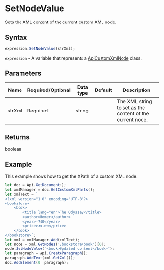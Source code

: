 # SetNodeValue

Sets the XML content of the current custom XML node.

## Syntax

```javascript
expression.SetNodeValue(strXml);
```

`expression` - A variable that represents a [ApiCustomXmlNode](../ApiCustomXmlNode.md) class.

## Parameters

| **Name** | **Required/Optional** | **Data type** | **Default** | **Description** |
| ------------- | ------------- | ------------- | ------------- | ------------- |
strXml | Required | string |  | The XML string to set as the content of the current node. |

## Returns

boolean

## Example

This example shows how to get the XPath of a custom XML node.

```javascript editor-docx
let doc = Api.GetDocument();
let xmlManager = doc.GetCustomXmlParts();
let xmlText = `
<?xml version="1.0" encoding="UTF-8"?>
<bookstore>
    <book>
        <title lang="en">The Odyssey</title>
        <author>Homer</author>
        <year>-740</year>
        <price>30.00</price>
    </book>
</bookstore>`;
let xml = xmlManager.Add(xmlText);
let node = xml.GetNodes('/bookstore/book')[0];
node.SetNodeValue("<book>Updated content</book>");
let paragraph = Api.CreateParagraph();
paragraph.AddText(xml.GetXml());
doc.AddElement(0, paragraph);
```

